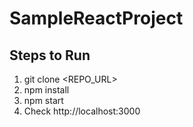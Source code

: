 # SampleReactProject

## Steps to Run
1. git clone <REPO_URL>
2. npm install
3. npm start
4. Check http://localhost:3000
